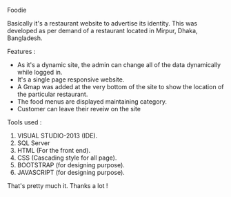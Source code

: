 Foodie

Basically it's a restaurant website to advertise its identity.
This was developed as per demand of a restaurant located in Mirpur, Dhaka, Bangladesh.

Features :
* As it's a dynamic site, the admin can change all of the data dynamically while logged in.
* It's a single page responsive website.
* A Gmap was added at the very bottom of the site to show the location of the particular restaurant.
* The food menus are displayed maintaining category.
* Customer can leave their reveiw on the site

Tools used :
1.  VISUAL STUDIO-2013 (IDE).
2.  SQL Server 
3.  HTML (For the front end).
4.  CSS (Cascading style for all page).
5.  BOOTSTRAP (for designing purpose).
6.  JAVASCRIPT (for designing purpose).


That's pretty much it.
Thanks a lot !
